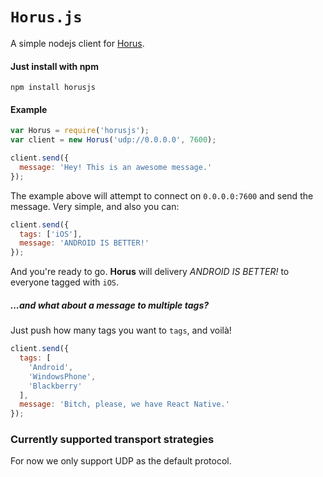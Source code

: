 # `Horus.js`
A simple nodejs client for [Horus](https://github.com/CotaPreco/Horus).

#### Just install with npm
```
npm install horusjs
```

#### Example
```javascript
var Horus = require('horusjs');
var client = new Horus('udp://0.0.0.0', 7600);

client.send({
  message: 'Hey! This is an awesome message.'
});
```

The example above will attempt to connect on `0.0.0.0:7600` and send the message. Very simple, and also you can:

```javascript
client.send({
  tags: ['iOS'],
  message: 'ANDROID IS BETTER!'
});
```

And you're ready to go. **Horus** will delivery *ANDROID IS BETTER!* to everyone tagged with `iOS`.

##### ...and what about a message to multiple tags?
Just push how many tags you want to `tags`, and voilà!

```javascript
client.send({
  tags: [
    'Android', 
    'WindowsPhone', 
    'Blackberry'
  ],
  message: 'Bitch, please, we have React Native.'
});
```

### Currently supported transport strategies
For now we only support UDP as the default protocol.
